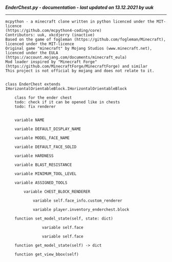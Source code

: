 ***EnderChest.py - documentation - last updated on 13.12.2021 by uuk***
___

    mcpython - a minecraft clone written in python licenced under the MIT-licence 
    (https://github.com/mcpython4-coding/core)
    Contributors: uuk, xkcdjerry (inactive)
    Based on the game of fogleman (https://github.com/fogleman/Minecraft), licenced under the MIT-licence
    Original game "minecraft" by Mojang Studios (www.minecraft.net), licenced under the EULA
    (https://account.mojang.com/documents/minecraft_eula)
    Mod loader inspired by "Minecraft Forge" (https://github.com/MinecraftForge/MinecraftForge) and similar
    This project is not official by mojang and does not relate to it.


    class EnderChest extends IHorizontalOrientableBlock.IHorizontalOrientableBlock
        
        class for the ender chest
        todo: check if it can be opened like in chests
        todo: fix renderer


        variable NAME

        variable DEFAULT_DISPLAY_NAME

        variable MODEL_FACE_NAME

        variable DEFAULT_FACE_SOLID

        variable HARDNESS

        variable BLAST_RESISTANCE

        variable MINIMUM_TOOL_LEVEL

        variable ASSIGNED_TOOLS

            variable CHEST_BLOCK_RENDERER

                variable self.face_info.custom_renderer

                variable player.inventory_enderchest.block

        function set_model_state(self, state: dict)

                    variable self.face

                    variable self.face

        function get_model_state(self) -> dict

        function get_view_bbox(self)